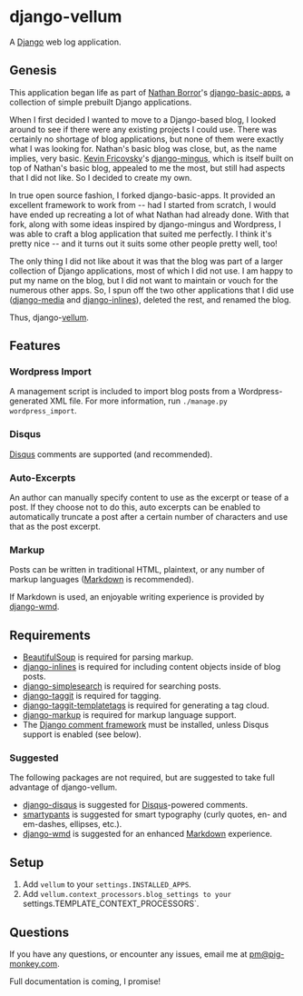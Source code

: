 django-vellum
=============

A [Django](http://www.djangoproject.com/) web log application.


Genesis
-------

This application began life as part of [Nathan Borror](http://nathanborror.com/)'s [django-basic-apps](https://github.com/nathanborror/django-basic-apps), a collection of simple prebuilt Django applications.

When I first decided I wanted to move to a Django-based blog, I looked around to see if there were any existing projects I could use. There was certainly no shortage of blog applications, but none of them were exactly what I was looking for. Nathan's basic blog was close, but, as the name implies, very basic. [Kevin Fricovsky](http://montylounge.com/)'s [django-mingus](https://github.com/montylounge/django-mingus), which is itself built on top of Nathan's basic blog, appealed to me the most, but still had aspects that I did not like. So I decided to create my own.

In true open source fashion, I forked django-basic-apps. It provided an excellent framework to work from -- had I started from scratch, I would have ended up recreating a lot of what Nathan had already done. With that fork, along with some ideas inspired by django-mingus and Wordpress, I was able to craft a blog application that suited me perfectly. I think it's pretty nice -- and it turns out it suits some other people pretty well, too!

The only thing I did not like about it was that the blog was part of a larger collection of Django applications, most of which I did not use. I am happy to put my name on the blog, but I did not want to maintain or vouch for the numerous other apps. So, I spun off the two other applications that I did use ([django-media](https://github.com/pigmonkey/django-media) and [django-inlines](https://github.com/pigmonkey/django-inlines)), deleted the rest, and renamed the blog.

Thus, django-[vellum](https://en.wikipedia.org/wiki/Vellum).


Features
--------


### Wordpress Import

A management script is included to import blog posts from a Wordpress-generated XML file. For more information, run `./manage.py wordpress_import`.


### Disqus

[Disqus](https://disqus.com/) comments are supported (and recommended).


### Auto-Excerpts

An author can manually specify content to use as the excerpt or tease of a post. If they choose not to do this, auto excerpts can be enabled to automatically truncate a post after a certain number of characters and use that as the post excerpt.


### Markup

Posts can be written in traditional HTML, plaintext, or any number of markup languages ([Markdown](http://daringfireball.net/projects/markdown/) is recommended).

If Markdown is used, an enjoyable writing experience is provided by [django-wmd](https://github.com/pigmonkey/django-wmd/).


Requirements
------------

* [BeautifulSoup](http://www.crummy.com/software/BeautifulSoup/) is required for parsing markup.
* [django-inlines](https://github.com/pigmonkey/django-inlines) is required for including content objects inside of blog posts.
* [django-simplesearch](https://github.com/pigmonkey/django-simplesearch) is required for searching posts.
* [django-taggit](https://github.com/alex/django-taggit) is required for tagging.
* [django-taggit-templatetags](https://github.com/feuervogel/django-taggit-templatetags) is required for generating a tag cloud.
* [django-markup](https://github.com/bartTC/django-markup/>) is required for markup language support.
* The [Django comment framework](https://docs.djangoproject.com/en/dev/ref/contrib/comments/) must be installed, unless Disqus support is enabled (see below).


### Suggested

The following packages are not required, but are suggested to take full advantage of django-vellum.

* [django-disqus](http://github.com/arthurk/django-disqus) is suggested for [Disqus](https://disqus.com/)-powered comments.
* [smartypants](http://pypi.python.org/pypi/smartypants) is suggested for smart typography (curly quotes, en- and em-dashes, ellipses, etc.).
* [django-wmd](https://github.com/pigmonkey/django-wmd/) is suggested for an enhanced [Markdown](http://daringfireball.net/projects/markdown/) experience.


Setup
-----

1. Add `vellum` to your `settings.INSTALLED_APPS`.
2. Add `vellum.context_processors.blog_settings to your `settings.TEMPLATE_CONTEXT_PROCESSORS`.


Questions
---------

If you have any questions, or encounter any issues, email me at [pm@pig-monkey.com](mailto:pm@pig-monkey.com).

Full documentation is coming, I promise!
